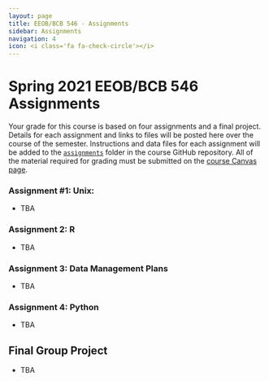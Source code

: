 ```yaml
---
layout: page
title: EEOB/BCB 546 - Assignments
sidebar: Assignments
navigation: 4
icon: <i class='fa fa-check-circle'></i> 
---
```


# Spring 2021 EEOB/BCB 546 Assignments

Your grade for this course is based on four assignments and a final project. Details for each assignment and links to files will be posted here over the course of the semester.
Instructions and data files for each assignment will be added to the [`assignments`](https://github.com/EEOB-BioData/BCB546-Spring2021/tree/main/assignments) folder in the course
GitHub repository. 
All of the material required for grading must be submitted on the [course Canvas page](https://canvas.iastate.edu/courses/79905). 

### Assignment #1: Unix:
* TBA

### Assignment 2: R
* TBA  

### Assignment 3: Data Management Plans

* TBA

### Assignment 4: Python

* TBA

## Final Group Project

* TBA
